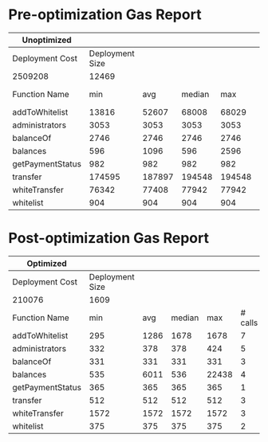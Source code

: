 # Pre-optimization Gas Report

| Unoptimized      |                 |        |        |        |         |
| ---------------- | --------------- | ------ | ------ | ------ | ------- |
| Deployment Cost  | Deployment Size |        |        |        |         |
| 2509208          | 12469           |        |        |        |         |
| Function Name    | min             | avg    | median | max    | # calls |
| addToWhitelist   | 13816           | 52607  | 68008  | 68029  | 7       |
| administrators   | 3053            | 3053   | 3053   | 3053   | 5       |
| balanceOf        | 2746            | 2746   | 2746   | 2746   | 3       |
| balances         | 596             | 1096   | 596    | 2596   | 4       |
| getPaymentStatus | 982             | 982    | 982    | 982    | 1       |
| transfer         | 174595          | 187897 | 194548 | 194548 | 3       |
| whiteTransfer    | 76342           | 77408  | 77942  | 77942  | 3       |
| whitelist        | 904             | 904    | 904    | 904    | 2       |

# Post-optimization Gas Report

| Optimized        |                 |      |        |       |         |
| ---------------- | --------------- | ---- | ------ | ----- | ------- |
| Deployment Cost  | Deployment Size |      |        |       |         |
| 210076           | 1609            |      |        |       |         |
| Function Name    | min             | avg  | median | max   | # calls |
| addToWhitelist   | 295             | 1286 | 1678   | 1678  | 7       |
| administrators   | 332             | 378  | 378    | 424   | 5       |
| balanceOf        | 331             | 331  | 331    | 331   | 3       |
| balances         | 535             | 6011 | 536    | 22438 | 4       |
| getPaymentStatus | 365             | 365  | 365    | 365   | 1       |
| transfer         | 512             | 512  | 512    | 512   | 3       |
| whiteTransfer    | 1572            | 1572 | 1572   | 1572  | 3       |
| whitelist        | 375             | 375  | 375    | 375   | 2       |
